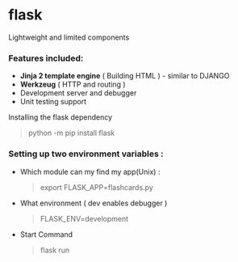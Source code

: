 # flask

Lightweight and limited components

### Features included:

 * __Jinja 2 template engine__ ( Building HTML ) - similar to DJANGO
 * __Werkzeug__  ( HTTP and routing )
 * Development server and debugger
 * Unit testing support
 
 
 Installing the flask dependency
  > python -m pip install flask
 
### Setting up two environment variables :

* Which module can my find my app(Unix) :
  > export FLASK_APP=flashcards.py  
  
* What environment  ( dev enables debugger )
  > FLASK_ENV=development  
                       
* Start Command
  > flask run                
